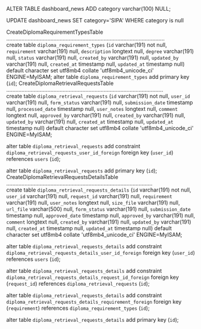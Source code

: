 
ALTER TABLE dashboard_news ADD category varchar(100) NULL;

UPDATE dashboard_news SET  category='SIPA' WHERE category is null 


  CreateDiplomaRequirementTypesTable ........................................................................................................  
 create table `diploma_requirement_types` (`id` varchar(191) not null, `requirement` varchar(191) null, `description` longtext null, `degree` varchar(191) null, `status` varchar(191) null, `created_by` varchar(191) null, `updated_by` varchar(191) null, `created_at` timestamp null, `updated_at` timestamp null) default character set utf8mb4 collate 'utf8mb4_unicode_ci' ENGINE=MyISAM;
 alter table `diploma_requirement_types` add primary key (`id`);
  CreateDiplomaRetrievalRequestsTable .......................................................................................................  
 create table `diploma_retrieval_requests` (`id` varchar(191) not null, `user_id` varchar(191) null, `form_status` varchar(191) null, `submission_date` timestamp null, `processed_date` timestamp null, `user_notes` longtext null, `comment` longtext null, `approved_by` varchar(191) null, `created_by` varchar(191) null, `updated_by` varchar(191) null, `created_at` timestamp null, `updated_at` timestamp null) default character set utf8mb4 collate 'utf8mb4_unicode_ci' ENGINE=MyISAM;
 
 alter table `diploma_retrieval_requests` add constraint `diploma_retrieval_requests_user_id_foreign` foreign key (`user_id`) references `users` (`id`);
 
 alter table `diploma_retrieval_requests` add primary key (`id`);
  CreateDiplomaRetrievalRequestsDetailsTable ................................................................................................  
 create table `diploma_retrieval_requests_details` (`id` varchar(191) not null, `user_id` varchar(191) null, `request_id` varchar(191) null, `requirement` varchar(191) null, `user_notes` longtext null, `size_file` varchar(191) null, `url_file` varchar(500) null, `form_status` varchar(191) null, `submission_date` timestamp null, `approved_date` timestamp null, `approved_by` varchar(191) null, `comment` longtext null, `created_by` varchar(191) null, `updated_by` varchar(191) null, `created_at` timestamp null, `updated_at` timestamp null) default character set utf8mb4 collate 'utf8mb4_unicode_ci' ENGINE=MyISAM;
 
 alter table `diploma_retrieval_requests_details` add constraint `diploma_retrieval_requests_details_user_id_foreign` foreign key (`user_id`) references `users` (`id`);
 
 alter table `diploma_retrieval_requests_details` add constraint `diploma_retrieval_requests_details_request_id_foreign` foreign key (`request_id`) references `diploma_retrieval_requests` (`id`);
 
 alter table `diploma_retrieval_requests_details` add constraint `diploma_retrieval_requests_details_requirement_foreign` foreign key (`requirement`) references `diploma_requirement_types` (`id`);
 
 alter table `diploma_retrieval_requests_details` add primary key (`id`);
